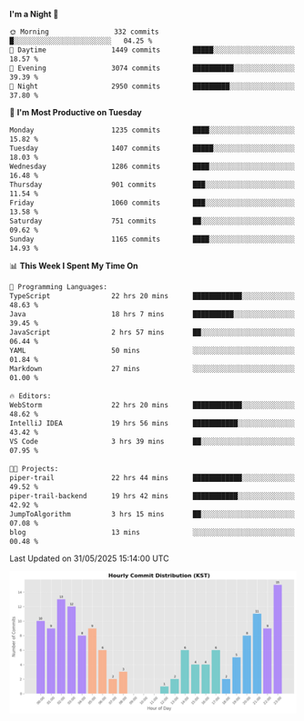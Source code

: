 <!--START_SECTION:waka-->
**I'm a Night 🦉** 

```text
🌞 Morning                332 commits         █░░░░░░░░░░░░░░░░░░░░░░░░   04.25 % 
🌆 Daytime                1449 commits        █████░░░░░░░░░░░░░░░░░░░░   18.57 % 
🌃 Evening                3074 commits        ██████████░░░░░░░░░░░░░░░   39.39 % 
🌙 Night                  2950 commits        █████████░░░░░░░░░░░░░░░░   37.80 % 
```
📅 **I'm Most Productive on Tuesday** 

```text
Monday                   1235 commits        ████░░░░░░░░░░░░░░░░░░░░░   15.82 % 
Tuesday                  1407 commits        █████░░░░░░░░░░░░░░░░░░░░   18.03 % 
Wednesday                1286 commits        ████░░░░░░░░░░░░░░░░░░░░░   16.48 % 
Thursday                 901 commits         ███░░░░░░░░░░░░░░░░░░░░░░   11.54 % 
Friday                   1060 commits        ███░░░░░░░░░░░░░░░░░░░░░░   13.58 % 
Saturday                 751 commits         ██░░░░░░░░░░░░░░░░░░░░░░░   09.62 % 
Sunday                   1165 commits        ████░░░░░░░░░░░░░░░░░░░░░   14.93 % 
```


📊 **This Week I Spent My Time On** 

```text
💬 Programming Languages: 
TypeScript               22 hrs 20 mins      ████████████░░░░░░░░░░░░░   48.63 % 
Java                     18 hrs 7 mins       ██████████░░░░░░░░░░░░░░░   39.45 % 
JavaScript               2 hrs 57 mins       ██░░░░░░░░░░░░░░░░░░░░░░░   06.44 % 
YAML                     50 mins             ░░░░░░░░░░░░░░░░░░░░░░░░░   01.84 % 
Markdown                 27 mins             ░░░░░░░░░░░░░░░░░░░░░░░░░   01.00 % 

🔥 Editors: 
WebStorm                 22 hrs 20 mins      ████████████░░░░░░░░░░░░░   48.62 % 
IntelliJ IDEA            19 hrs 56 mins      ███████████░░░░░░░░░░░░░░   43.42 % 
VS Code                  3 hrs 39 mins       ██░░░░░░░░░░░░░░░░░░░░░░░   07.95 % 

🐱‍💻 Projects: 
piper-trail              22 hrs 44 mins      ████████████░░░░░░░░░░░░░   49.52 % 
piper-trail-backend      19 hrs 42 mins      ███████████░░░░░░░░░░░░░░   42.92 % 
JumpToAlgorithm          3 hrs 15 mins       ██░░░░░░░░░░░░░░░░░░░░░░░   07.08 % 
blog                     13 mins             ░░░░░░░░░░░░░░░░░░░░░░░░░   00.48 % 
```


 Last Updated on 31/05/2025 15:14:00 UTC
<!--END_SECTION:waka-->

<!-- HOURLY-COMMIT-GRAPH:START -->
![Hourly Commit Distribution](./commit_time_stats.png)
<!-- HOURLY-COMMIT-GRAPH:END -->